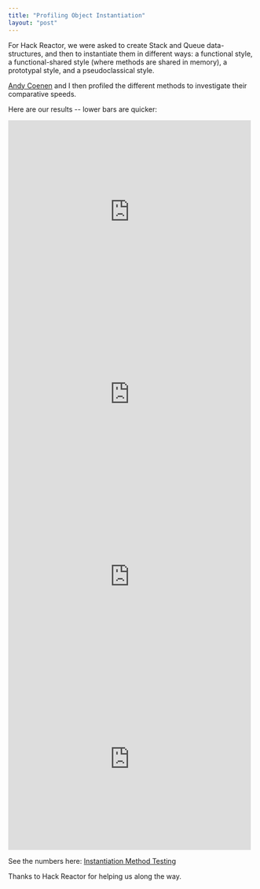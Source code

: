 ```yaml
---
title: "Profiling Object Instantiation"
layout: "post"
---
```


For Hack Reactor, we were asked to create Stack and Queue data-structures, and then to instantiate them in different ways: a functional style, a functional-shared style (where methods are shared in memory), a prototypal style, and a pseudoclassical style.

[Andy Coenen](https://github.com/cannoneyed) and I then profiled the different methods to investigate their comparative speeds.

Here are our results -- lower bars are quicker:

<iframe width="494" height="371" seamless frameborder="0" scrolling="no" src="https://docs.google.com/spreadsheets/d/1IPnqCHB9brDaC-q2IeIuelgSabHHicBcXgDdyE333ko/pubchart?oid=289190096&amp;format=interactive"></iframe>

<iframe width="494" height="371" seamless frameborder="0" scrolling="no" src="https://docs.google.com/spreadsheets/d/1IPnqCHB9brDaC-q2IeIuelgSabHHicBcXgDdyE333ko/pubchart?oid=888667358&amp;format=interactive"></iframe>

<iframe width="494" height="371" seamless frameborder="0" scrolling="no" src="https://docs.google.com/spreadsheets/d/1IPnqCHB9brDaC-q2IeIuelgSabHHicBcXgDdyE333ko/pubchart?oid=1750540861&amp;format=interactive"></iframe>

<iframe width="494" height="371" seamless frameborder="0" scrolling="no" src="https://docs.google.com/spreadsheets/d/1IPnqCHB9brDaC-q2IeIuelgSabHHicBcXgDdyE333ko/pubchart?oid=399050057&amp;format=interactive"></iframe>

See the numbers here: [Instantiation Method Testing](https://docs.google.com/spreadsheets/d/1IPnqCHB9brDaC-q2IeIuelgSabHHicBcXgDdyE333ko/edit?usp=sharing)


Thanks to Hack Reactor for helping us along the way.